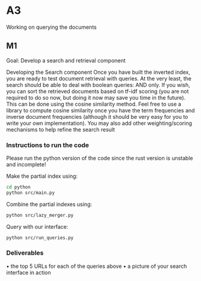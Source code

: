 # A3

Working on querying the documents

## M1

Goal: Develop a search and retrieval component


Developing the Search component
Once you have built the inverted index, you are ready to test document retrieval
with queries. At the very least, the search should be able to deal with boolean
queries: AND only.
If you wish, you can sort the retrieved documents based on tf-idf scoring
(you are not required to do so now, but doing it now may save you time in
the future). This can be done using the cosine similarity method. Feel free to
use a library to compute cosine similarity once you have the term frequencies
and inverse document frequencies (although it should be very easy for you to
write your own implementation). You may also add other weighting/scoring
mechanisms to help refine the search result

### Instructions to run the code

Please run the python version of the code since the rust version is unstable and incomplete!

Make the partial index using:

```bash
cd python
python src/main.py
```

Combine the partial indexes using:

```bash
python src/lazy_merger.py
```

Query with our interface:
```bash
python src/run_queries.py
```


### Deliverables

• the top 5 URLs for each of the queries above
• a picture of your search interface in action
